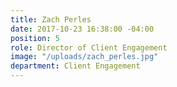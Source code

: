 ```yaml
---
title: Zach Perles
date: 2017-10-23 16:38:00 -04:00
position: 5
role: Director of Client Engagement
image: "/uploads/zach_perles.jpg"
department: Client Engagement
---
```


